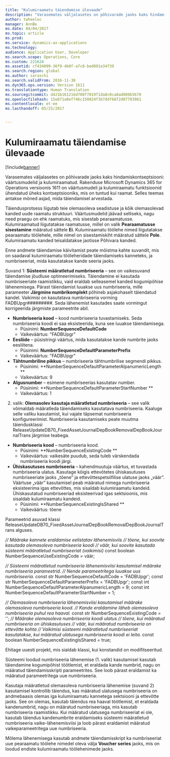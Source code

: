 ```yaml
---
title: "Kulumiraamatu täiendamise ülevaade"
description: "Varasemates väljalasetes on põhivarade jaoks kaks hindamiskontseptsiooni: väärtusmudelid ja kulumiraamatud. Rakenduse Microsoft Dynamics 365 for Operations versioonis 1611 on väärtusmudeli ja kulumiraamatu funktsioonid ühendatud üheks kontseptsiooniks, mis on tuntud kui raamat. Selles teemas antakse mõned asjad, mida täiendamisel arvestada."
author: twheeloc
manager: AnnBe
ms.date: 04/04/2017
ms.topic: article
ms.prod: 
ms.service: dynamics-ax-applications
ms.technology: 
audience: Application User, Developer
ms.search.scope: Operations, Core
ms.custom: 221624
ms.assetid: cf434099-36f9-4b0f-a7c8-bed091e34f39
ms.search.region: global
ms.author: saraschi
ms.search.validFrom: 2016-11-30
ms.dyn365.ops.version: Version 1611
ms.translationtype: Human Translation
ms.sourcegitcommit: d421b161216d700f7819f1da8c0ca8ad089b5670
ms.openlocfilehash: 15e671a0ef746c150024f3b7ddf6872d07703961
ms.contentlocale: et-ee
ms.lasthandoff: 05/25/2017


---
```


# <a name="depreciation-book-upgrade-overview"></a>Kulumiraamatu täiendamise ülevaade

[!include[banner](../includes/banner.md)]


Varasemates väljalasetes on põhivarade jaoks kaks hindamiskontseptsiooni: väärtusmudelid ja kulumiraamatud. Rakenduse Microsoft Dynamics 365 for Operations versioonis 1611 on väärtusmudeli ja kulumiraamatu funktsioonid ühendatud üheks kontseptsiooniks, mis on tuntud kui raamat. Selles teemas antakse mõned asjad, mida täiendamisel arvestada. 

Täiendusprotsess liigutab teie olemasoleva seadistuse ja kõik olemasolevad kanded uude raamatu struktuuri. Väärtusmudelid jäävad selliseks, nagu need praegu on ehk raamatuks, mis sisestab pearaamatusse. Kulumiraamatud liigutatakse raamatusse, millel on valik **Pearaamatusse sisestamine** määratud sättele **Ei**. Kulumiraamatu töölehe nimed liigutatakse pearaamatu töölehele, mille nimel on sisestamiskiht määratud sättele **Pole**. Kulumiraamatu kanded teisaldatakse jaotisse Põhivara kanded. 

Enne andmete täiendamise käivitamist peate mõistma kahte suvandit, mis on saadaval kulumiraamatu tööleheridade täiendamiseks kanneteks, ja numbriseeriat, mida kasutatakse kande seeria jaoks. 

Suvand 1:  **Süsteemi määratletud numbriseeria** – see on vaikesuvand täiendamise jõudluse optimeerimiseks. Täiendamine ei kasutada numbriseeriate raamistikku, vaid eraldab selleasemel kanded kogumipõhise lähenemisega. Pärast täiendamist luuakse uus numbriseeria, mille parameeter **Järgmine numbrikomplekt** põhineb asjakohaselt täiendatud kandel. Vaikimisi on kasutatava numbriseeria vorming FADBUpgr\#\#\#\#\#\#\#\#\#. Seda lähenemist kasutades saate vormingut korrigeerida järgmiste parameetrite abil.

-   **Numbriseeria kood** – kood numbriseeria tuvastamiseks. Seda numbriseeria koodi ei saa eksisteerida, kuna see luuakse täiendamisega.
    -   Püsinimi: **NumberSequenceDefaultCode**
    -   Vaikeväärtus: "FADBUpgr"
-   **Eesliide** – püsistringi väärtus, mida kasutatakse kande numbrite jaoks eesliitena.
    -   Püsinimi: **NumberSequenceDefaultParameterPrefix**
    -   Vaikeväärtus: "FADBUpgr"
-   **Tähtnumbriline pikkus** – numbriseeria tähtnumbrilise segmendi pikkus.
    -   Püsinimi: **NumberSequenceDefaultParameterAlpanumericLength **
    -   Vaikeväärtus: 9
-   **Algusnumber** – esimene numbriseerias kasutatav number.
    -   Püsinimi: **NumberSequenceDefaultParameterStartNumber  **
    -   Vaikeväärtus: 1

2. valik: **Olemasolev kasutaja määratletud numbriseeria** – see valik võimaldab määratleda täiendamiseks kasutatava numbriseeria. Kaaluge selle valiku kasutamist, kui vajate täpsemat numbriseeria konfigureerimist. Numbriseeria kasutamiseks peate muutma täiendusklassi ReleaseUpdateDB70\_FixedAssetJournalDepBookRemovalDepBookJournalTrans järgmise teabega.

-   **Numbriseeria kood** – numbriseeria kood.
    -   Püsinimi: **NumberSequenceExistingCode **
    -   Vaikeväärtus: vaikesäte puudub, seda tuleb värskendada numbriseeria koodi järgi.
-   **Ühiskasutuses numbriseeria** – kahendmuutuja väärtus, et tuvastada numbriseeria ulatus. Kasutage kõigis ettevõtetes ühiskasutuses numbriseeriate jaoks „tõene” ja ettevõttespetsiifilise ulatuse jaoks „väär”. Väärtuse „väär” kasutamisel peab määratud nimega numbriseeria eksisteerima igas ettevõttes, mis sisaldab kulumiraamatu kandeid. Ühiskasutatud numbriseeriad eksisteerivad igas sektsioonis, mis sisaldab kulumiraamatu kandeid.
    -   Püsinimi: **NumberSequenceExistingIsShared **
    -   Vaikeväärtus: tõene

Parameetrid asuvad klassi ReleaseUpdateDB70\_FixedAssetJournalDepBookRemovalDepBookJournalTrans alguses. 

*// Määrake kannete eraldamise eelistatav lähenemisviis* 
*// tõene, kui soovite kasutada olemasoleva numbriseeria koodi* 
*// väär, kui soovite kasutada süsteemi määratletud numbriseeriat (vaikimisi)* const boolean NumberSequenceUseExistingCode = väär;  

*// Süsteemi määratletud numbriseeria lähenemisviisi kasutamisel määrake numbriseeria parameetrid.*
*// Nende parameetritega luuakse uus numbriseeria.* const str NumberSequenceDefaultCode = 'FADBUpgr'; const str NumberSequenceDefaultParameterPrefix = 'FADBUpgr'; const int NumberSequenceDefaultParameterAlpanumericLength = 9; const int NumberSequenceDefaultParameterStartNumber = 1;   

*// Olemasoleva numbriseeria lähenemisviisi kasutamisel määrake olemasoleva numbriseeria kood.* 
*// Kande eraldamine läheb olemasoleva numbriseeria puhul rea haaval.* const str NumberSequenceExistingCode = ''; *// Määrake olemasoleva numbriseeria koodi ulatus* 
*// tõene, kui määratud numbriseeria on ühiskasutuses* 
*// väär, kui määratud numbriseeria on ettevõtte kohta* 
*// Vaikimisi süsteemi määratletud numbriseeriat kasutatakse, kui määratud ulatusega numbriseeria koodi ei leita.* const boolean NumberSequenceExistingIsShared = true; 

Ehitage uuesti projekt, mis sialdab klassi, kui konstandid on modifitseeritud. 

Süsteemi loodud numbriseeria lähenemise (1. valik) kasutamisel kasutab täiendamine kogumipõhist töötlemist, et eraldada kande numbrid, nagu on määratud täiendamisskripti parameetrites. See loob pärast eraldamist ka määratud parameetritega uue numbriseeria. 

Kasutaja määratletud olemasoleva numbriseeria lähenemise (suvand 2) kasutamisel kontrollib täiendus, kas määratud ulatusega numbriseeria on andmebaasis olemas iga kulumiraamatu kannetega sektsiooni ja ettevõtte jaoks. See on olemas, kasutab täiendus rea haaval töötlemist, et eraldada kandenumbrid, nagu on määratud numbriseeriaga, mis kasutab numbriseeria raamistikku. Kui määratud ulatusega numbriseeriat ei ole, kasutab täiendus kandenumbrite eraldamiseks süsteemi määratletud numbriseeria vaike-lähenemisviisi ja loob pärast eraldamist määratud vaikeparameetritega uue numbriseeria.

Mõlema lähenemisega kasutab andmete täiendamisskript ka numbriseeriat uue pearaamatu töölehe nimedel oleva välja **Voucher series** jaoks, mis on loodud endiste kulumiraamatu töölehenimede jaoks.




